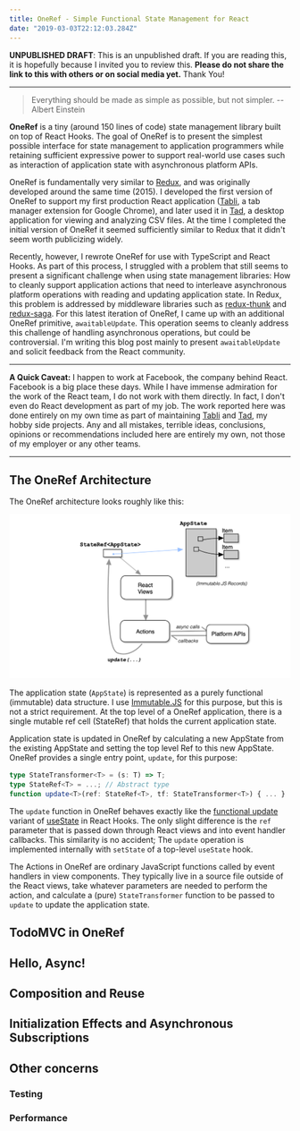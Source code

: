 ```yaml
---
title: OneRef - Simple Functional State Management for React
date: "2019-03-03T22:12:03.284Z"
---
```


<strong>UNPUBLISHED DRAFT</strong>: This is an unpublished draft. If you are reading this, it is hopefully because I invited you to review this. <strong>Please do not share the link to
this with others or on social media yet.</strong> Thank You!

---

> Everything should be made as simple as possible, but not simpler.
> --Albert Einstein

<strong>OneRef</strong> is a tiny (around 150 lines of code) state management library
built on top of React Hooks.
The goal of OneRef is to present
the simplest possible interface for state management to application programmers while retaining
sufficient expressive power to support real-world use cases such as interaction of application state with asynchronous platform APIs.

OneRef is fundamentally very similar to [Redux](https://redux.js.org/), and was originally developed
around the same time (2015). I developed the first version of OneRef to support my first production React application ([Tabli](https://chrome.google.com/webstore/detail/tabli/igeehkedfibbnhbfponhjjplpkeomghi), a tab manager extension for Google Chrome), and later used it in [Tad](https://www.tadviewer.com), a desktop application for viewing and analyzing CSV files.
At the time I completed the initial version of OneRef it seemed sufficiently similar to Redux that it didn't seem worth publicizing widely.

Recently, however, I rewrote OneRef for use with TypeScript and React Hooks. As part of this process, I struggled with a problem that still seems to present a significant challenge when using state management libraries: How to cleanly support application actions that need to interleave asynchronous platform operations with reading and updating application state. In Redux, this problem is addressed by middleware libraries such as [redux-thunk](https://github.com/reduxjs/redux-thunk) and [redux-saga](https://redux-saga.js.org/). For this latest iteration of
OneRef, I came up with an additional OneRef primitive, `awaitableUpdate`. This operation
seems to cleanly address this challenge of handling asynchronous operations, but could be controversial.
I'm writing this blog post mainly to present `awaitableUpdate` and solicit feedback from the React community.

---

<strong>A Quick Caveat:</strong> I happen to work at Facebook, the
company behind React. Facebook is a big place these days.
While I have immense admiration for the work of the React team,
I do not work with them directly. In fact, I don't even do React
development as part of my job.
The work reported here
was done entirely on my own time as part of
maintaining [Tabli](https://chrome.google.com/webstore/detail/tabli/igeehkedfibbnhbfponhjjplpkeomghi) and [Tad](https://www.tadviewer.com), my hobby side projects.
Any and all mistakes, terrible ideas, conclusions, opinions or recommendations included here are entirely my own, not those of my employer or any other teams.

---

## The OneRef Architecture

The OneRef architecture looks roughly like this:

![OneRef Architecture](./oneref-architecture.png)

The application state (`AppState`) is represented as a purely functional (immutable) data structure.
I use [Immutable.JS](https://immutable-js.github.io/immutable-js/) for this purpose, but this is not a strict requirement. At the top level of a OneRef application, there is a single mutable ref cell
(StateRef) that holds the current application state.

Application state is updated in OneRef by calculating a new AppState from the existing AppState and setting the top level Ref to this new AppState. OneRef provides a single entry point, `update`, for this purpose:

```typescript
type StateTransformer<T> = (s: T) => T;
type StateRef<T> = ...; // Abstract type
function update<T>(ref: StateRef<T>, tf: StateTransformer<T>) { ... }
```

The `update` function in OneRef behaves exactly like the [functional update](https://reactjs.org/docs/hooks-reference.html#functional-updates) variant of [useState](https://reactjs.org/docs/hooks-reference.html#usestate) in React Hooks. The only slight difference is the `ref` parameter
that is passed down through React views and into event handler callbacks. This similarity is no
accident; The `update` operation is implemented internally with `setState` of a top-level
`useState` hook.

The Actions in OneRef are ordinary JavaScript functions called by event handlers in view components. They typically live in a source file outside of the React views, take whatever parameters are needed to perform the action, and calculate a (pure) `StateTransformer` function to be passed to `update` to update the application state.

## TodoMVC in OneRef

## Hello, Async!

## Composition and Reuse

## Initialization Effects and Asynchronous Subscriptions

## Other concerns

### Testing

### Performance
